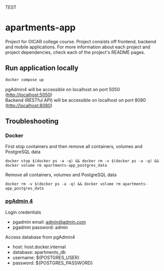 TEST

# apartments-app

Project for OICAR college course. Project consists off frontend, backend and mobile applications. For more information about each project and project dependencies, check each of the project's README pages.

## Run application locally

```bash
docker compose up
```

pgAdmin4 will be accessible on localhost on port 5050 (<http://localhost:5050>)  
Backend (RESTful API) will be accessible on localhost on port 8080 (<http://localhost:8080>)  

## Troubleshooting

### Docker

First stop containers and then remove all containers, volumes and PostgreSQL data

```docker
docker stop $(docker ps -a -q) && docker rm -v $(docker ps -a -q) && docker volume rm apartments-app_postgres_data
```

Remove all containers, volumes and PostgreSQL data

```docker
docker rm -v $(docker ps -a -q) && docker volume rm apartments-app_postgres_data
```

### [pgAdmin 4](http://localhost:5050)

Login credentials

- pgadmin email: admin@admin.com
- pgadmin password: admin

Access database from pgAdmin4

- host: host.docker.internal
- database: apartments_db
- username: ${POSTGRES_USER}
- password: ${POSTGRES_PASSWORD}
